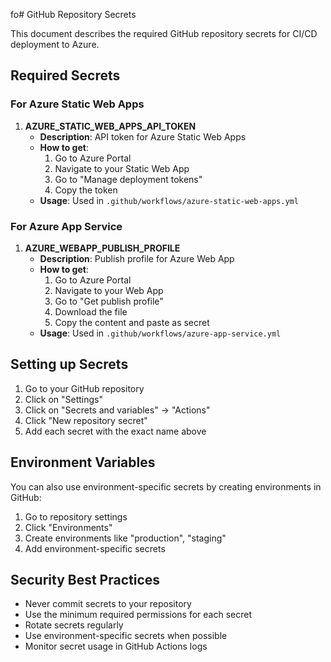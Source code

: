 fo# GitHub Repository Secrets

This document describes the required GitHub repository secrets for CI/CD deployment to Azure.

## Required Secrets

### For Azure Static Web Apps

1. **AZURE_STATIC_WEB_APPS_API_TOKEN**
   - **Description**: API token for Azure Static Web Apps
   - **How to get**: 
     1. Go to Azure Portal
     2. Navigate to your Static Web App
     3. Go to "Manage deployment tokens"
     4. Copy the token
   - **Usage**: Used in `.github/workflows/azure-static-web-apps.yml`

### For Azure App Service

1. **AZURE_WEBAPP_PUBLISH_PROFILE**
   - **Description**: Publish profile for Azure Web App
   - **How to get**:
     1. Go to Azure Portal
     2. Navigate to your Web App
     3. Go to "Get publish profile"
     4. Download the file
     5. Copy the content and paste as secret
   - **Usage**: Used in `.github/workflows/azure-app-service.yml`

## Setting up Secrets

1. Go to your GitHub repository
2. Click on "Settings"
3. Click on "Secrets and variables" → "Actions"
4. Click "New repository secret"
5. Add each secret with the exact name above

## Environment Variables

You can also use environment-specific secrets by creating environments in GitHub:

1. Go to repository settings
2. Click "Environments"
3. Create environments like "production", "staging"
4. Add environment-specific secrets

## Security Best Practices

- Never commit secrets to your repository
- Use the minimum required permissions for each secret
- Rotate secrets regularly
- Use environment-specific secrets when possible
- Monitor secret usage in GitHub Actions logs



